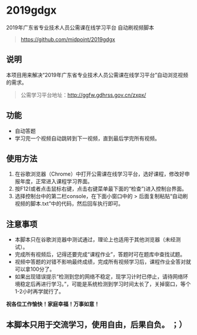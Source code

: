 # 2019gdgx
2019年广东省专业技术人员公需课在线学习平台 自动刷视频脚本
>https://github.com/midpoint/2019gdgx

## 说明
本项目用来解决“2019年广东省专业技术人员公需课在线学习平台”自动浏览视频的需求。
>公需学习平台地址：http://ggfw.gdhrss.gov.cn/zxpx/

## 功能
  - 自动答题
  - 学习完一个视频自动跳转到下一视频，直到最后学完所有视频。
  
## 使用方法
1. 在谷歌浏览器（Chrome）中打开公需课在线学习平台，选好课程，修改好申报年度，正常进入课程学习界面。
2. 按F12(或者点击鼠标右键，点击右键菜单最下面的“检查”)进入控制台界面。
3. 选择控制台中的第二栏console，在下面小窗口中的 > 后面复制粘贴“自动刷视频的脚本.txt”中的代码，然后回车执行即可。

## 注意事项
  - 本脚本只在谷歌浏览器中测试通过，理论上也适用于其他浏览器（未经测试）。
  - 完成所有视频后，记得还要完成“课程作业”，答题时可在题库中查找试题。
  - 视频中答题的对错不影响最终成绩，完成所有视频学习后，课程作业全答对就可以拿100分了。
  - 如果出现错误提示“检测到您的网络不稳定，现学习计时已停止，请待网络环境稳定后再进行学习。”，可能是系统检测到学习时间太长了，关掉窗口，等个1-2小时再学就行了。
  

**祝各位工作愉快！家庭幸福！万事如意！**

## 本脚本只用于交流学习，使用自由，后果自负。  ；）  
